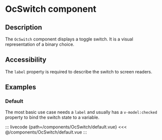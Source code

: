 # OcSwitch component

## Description

The `OcSwitch` component displays a toggle switch. It is a visual representation of a binary choice.

## Accessibility

The `label` property is required to describe the switch to screen readers.

## Examples

### Default

The most basic use case needs a `label` and usually has a `v-model:checked` property to bind the switch state to a variable.

::: livecode {path=/components/OcSwitch/default.vue}
<<< @/components/OcSwitch/default.vue
:::
